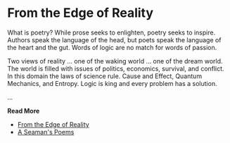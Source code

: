 # From the Edge of Reality

What is poetry?  While prose seeks to enlighten, poetry seeks to inspire. 
Authors speak the language of the head, but poets speak the language of the
heart and the gut.  Words of logic are no match for words of passion.

Two views of reality ... one of the waking world ... one of the dream world. The
world is filled with issues of politics, economics, survival, and conflict. In
this domain the laws of science rule.  Cause and Effect, Quantum Mechanics, and
Entropy.  Logic is king and every problem has a solution.

...

**Read More**

* [From the Edge of Reality](https://seamansguide.com/book/poem/FromTheEdge.md)
* [A Seaman's Poems](https://seamansguide.com/book/poem)

